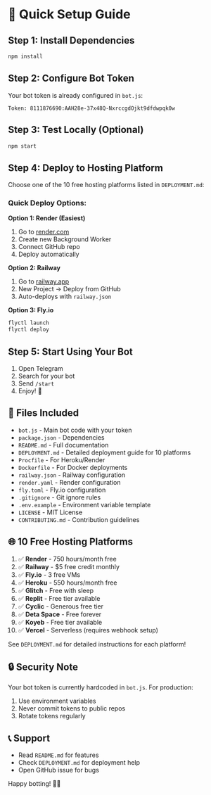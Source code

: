 # 🚀 Quick Setup Guide

## Step 1: Install Dependencies

```bash
npm install
```

## Step 2: Configure Bot Token

Your bot token is already configured in `bot.js`:
```
Token: 8111876690:AAH28e-37x48Q-NxrccgdOjkt9dfdwpqk0w
```

## Step 3: Test Locally (Optional)

```bash
npm start
```

## Step 4: Deploy to Hosting Platform

Choose one of the 10 free hosting platforms listed in `DEPLOYMENT.md`:

### Quick Deploy Options:

**Option 1: Render (Easiest)**
1. Go to [render.com](https://render.com)
2. Create new Background Worker
3. Connect GitHub repo
4. Deploy automatically

**Option 2: Railway**
1. Go to [railway.app](https://railway.app)
2. New Project → Deploy from GitHub
3. Auto-deploys with `railway.json`

**Option 3: Fly.io**
```bash
flyctl launch
flyctl deploy
```

## Step 5: Start Using Your Bot

1. Open Telegram
2. Search for your bot
3. Send `/start`
4. Enjoy! 🎉

## 📁 Files Included

- `bot.js` - Main bot code with your token
- `package.json` - Dependencies
- `README.md` - Full documentation
- `DEPLOYMENT.md` - Detailed deployment guide for 10 platforms
- `Procfile` - For Heroku/Render
- `Dockerfile` - For Docker deployments
- `railway.json` - Railway configuration
- `render.yaml` - Render configuration
- `fly.toml` - Fly.io configuration
- `.gitignore` - Git ignore rules
- `.env.example` - Environment variable template
- `LICENSE` - MIT License
- `CONTRIBUTING.md` - Contribution guidelines

## 🌐 10 Free Hosting Platforms

1. ✅ **Render** - 750 hours/month free
2. ✅ **Railway** - $5 free credit monthly
3. ✅ **Fly.io** - 3 free VMs
4. ✅ **Heroku** - 550 hours/month free
5. ✅ **Glitch** - Free with sleep
6. ✅ **Replit** - Free tier available
7. ✅ **Cyclic** - Generous free tier
8. ✅ **Deta Space** - Free forever
9. ✅ **Koyeb** - Free tier available
10. ✅ **Vercel** - Serverless (requires webhook setup)

See `DEPLOYMENT.md` for detailed instructions for each platform!

## 🔒 Security Note

Your bot token is currently hardcoded in `bot.js`. For production:
1. Use environment variables
2. Never commit tokens to public repos
3. Rotate tokens regularly

## 📞 Support

- Read `README.md` for features
- Check `DEPLOYMENT.md` for deployment help
- Open GitHub issue for bugs

Happy botting! 🤖✨
